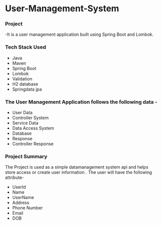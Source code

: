 # User-Management-System

### Project 
-It is a user management application built using Spring Boot and Lombok.

### Tech Stack Used
* Java
* Maven
* Spring Boot
* Lombok
* Validation
* H2 database
* Springdata jpa

### The User Management Application follows the following data -

* User Data
* Controller System
* Service Data
* Data Access System
* Database
* Response
* Controller Response

### Project Summary
The Project is used as a simple datamanagement system api and helps store access or create user information .
The user will have the following attribute-
* UserId
* Name
* UserName
* Address
* Phone Number
* Email
* DOB
